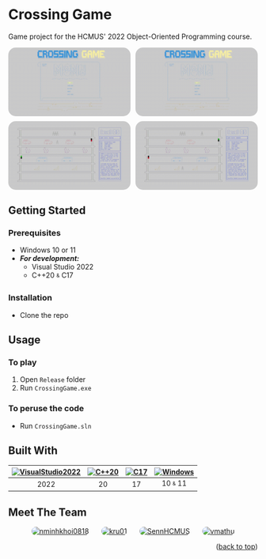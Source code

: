<a name="readme-top"></a>

# Crossing Game

Game project for the HCMUS' 2022 Object-Oriented Programming course.

<div style="display:flex; flex-wrap:wrap; gap:10px; justify-content:center">
  <img style="width:49%; height=auto; border-radius:15px" src="READMEsrc/menuShowcase.gif">
  <img style="width:49%; height=auto; border-radius:15px" src="READMEsrc/playthrough.gif">
  <img style="width:49%; height=auto; border-radius:15px" src="READMEsrc/dialogueShowcase.gif">
  <img style="width:49%; height=auto; border-radius:15px" src="READMEsrc/deathShowcase.gif">
</div>

## Getting Started

### Prerequisites

* Windows 10 or 11
* ***For development:***
  * Visual Studio 2022
  * C++20 <sub><sup>&</sup></sub> C17

### Installation

* Clone the repo

## Usage

### To play

1. Open `Release` folder
2. Run `CrossingGame.exe`

### To peruse the code

* Run `CrossingGame.sln`

## Built With

[vsicon]: https://skillicons.dev/icons?i=visualstudio&theme=dark
[vsurl]: https://visualstudio.microsoft.com/vs/

[cppicon]: https://skillicons.dev/icons?i=cpp&theme=dark
[cppurl]: https://en.cppreference.com/w/cpp/20

[cicon]: https://skillicons.dev/icons?i=c&theme=dark
[curl]: https://en.cppreference.com/w/c/17

[windowsicon]: https://cdn.jsdelivr.net/gh/devicons/devicon/icons/windows8/windows8-original.svg
[windowsurl]: https://www.microsoft.com/en-us/windows/

| [![VisualStudio2022][vsicon]][vsurl] | [![C++20][cppicon]][cppurl] | [![C17][cicon]][curl] | [![Windows][windowsicon]][windowsurl] |
| :-: | :-: | :-: | :-: |
| 2022 | 20 | 17 | 10 <sub><sup>&</sup></sub> 11 |

## Meet The Team

<div style="display:flex; gap:25px; justify-content:center">
  <a href="https://github.com/nminhkhoi0818"><img alt="nminhkhoi0818" src="https://github.com/nminhkhoi0818.png" style="width:50px; height:auto; border-radius:15px"></a>
  <a href="https://github.com/kru01"><img alt="kru01" src="https://github.com/kru01.png" style="width:50px; height:auto; border-radius:15px"></a>
  <a href="https://github.com/SennHCMUS"><img alt="SennHCMUS" src="https://github.com/SennHCMUS.png" style="width:50px; height:auto; border-radius:15px"></a>
  <a href="https://github.com/vmathu"><img alt="vmathu" src="https://github.com/vmathu.png" style="width:50px; height:auto; border-radius:15px"></a>
</div>

<p align="right">(<a href="#readme-top">back to top</a>)</p>